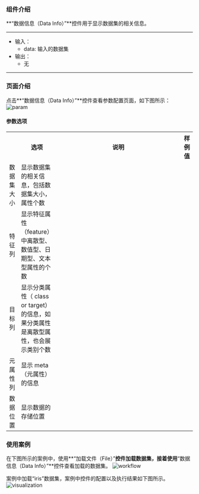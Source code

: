 ### 组件介绍
**“数据信息（Data Info）”**控件用于显示数据集的相关信息。
<hr/>

- 输入：
  - data: 输入的数据集
- 输出：
  - 无

<hr/>


### 页面介绍
点击**“数据信息（Data Info）”**控件查看参数配置页面，如下图所示：  
![param](/img/aistudio/model/data-info/param.png)

#### 参数选项
<table>
  <tr>
    <th></th>
    <th>选项</th>
    <th width="650">说明</th>
    <th>样例值</th>
  </tr>
  <tr>
      <td>数据集大小</td> 
      <td>
       显示数据集的相关信息，包括数据集大小，属性个数
      </td> 
      <td></td>
  </tr>
  <tr>
      <td>特征列</td> 
      <td>
      显示特征属性（feature）中离散型、数值型、日期型、文本型属性的个数
      </td> 
      <td></td>
  </tr>
  <tr>
      <td>目标列</td> 
      <td>
       显示分类属性（ class or target）的信息，如果分类属性是离散型属性，也会展示类别个数
      </td> 
      <td></td>
  </tr>
  <tr>
      <td>元属性列</td> 
      <td>
       显示 meta（元属性）的信息
      </td> 
      <td></td>
  </tr>
  <tr>
      <td>数据位置</td> 
      <td>
       显示数据的存储位置
      </td> 
      <td></td>
  </tr>
</table>

### 使用案例
在下图所示的案例中，使用**“加载文件（File）”**控件加载数据集，接着使用**“数据信息（Data Info）”**控件查看加载的数据集。
![workflow](/img/aistudio/model/data-info/workflow.png)

案例中加载“iris”数据集，案例中控件的配置以及执行结果如下图所示。
![visualization](/img/aistudio/model/data-info/visualization.png)